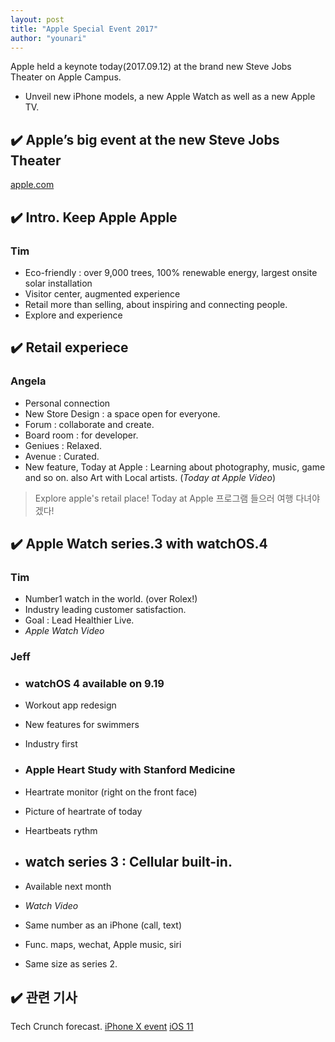 ```yaml
---
layout: post
title: "Apple Special Event 2017"
author: "younari"
---
```


Apple held a keynote today(2017.09.12) at the brand new Steve Jobs Theater on Apple Campus. 
- Unveil new iPhone models, a new Apple Watch as well as a new Apple TV. 

## ✔️ Apple’s big event at the new Steve Jobs Theater
[apple.com](https://www.apple.com/apple-events/september-2017/) 

## ✔️ Intro. Keep Apple Apple
### Tim
- Eco-friendly : over 9,000 trees, 100% renewable energy, largest onsite solar installation
- Visitor center, augmented experience
- Retail more than selling, about inspiring and connecting people.
- Explore and experience

## ✔️ Retail experiece
### Angela
- Personal connection
- New Store Design : a space open for everyone.
- Forum : collaborate and create.
- Board room : for developer.
- Geniues : Relaxed.
- Avenue : Curated. 
- New feature, Today at Apple : Learning about photography, music, game and so on. also Art with Local artists. (*Today at Apple Video*)

> Explore apple's retail place! Today at Apple 프로그램 들으러 여행 다녀야겠다!

## ✔️ Apple Watch series.3 with watchOS.4
### Tim
- Number1 watch in the world. (over Rolex!)
- Industry leading customer satisfaction.
- Goal : Lead Healthier Live. 
- *Apple Watch Video*

### Jeff
- ### watchOS 4 available on 9.19
- Workout app redesign
- New features for swimmers
- Industry first
- ### Apple Heart Study with Stanford Medicine
- Heartrate monitor (right on the front face)
- Picture of heartrate of today
- Heartbeats rythm 

- ## watch series 3 : Cellular built-in.
- Available next month
- *Watch Video*
- Same number as an iPhone (call, text)
- Func. maps, wechat, Apple music, siri
- Same size as series 2.


### 

## ✔️ 관련 기사
Tech Crunch forecast.
[iPhone X event](https://techcrunch.com/2017/09/12/live-from-apples-iphone-8-iphone-x-event/) 
[iOS 11](https://techcrunch.com/2017/09/09/animated-3d-emoji-coming-to-iphone-8-per-ios-11-firmware-leak/?ncid=rss) 

